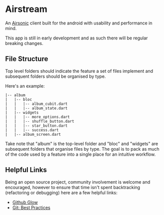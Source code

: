 # Airstream

An [Airsonic](https://github.com/airsonic/airsonic) client built for the android 
with usability and performance in mind.

This app is still in early development and as such there will be regular
breaking changes.

## File Structure

Top level folders should indicate the feature a set of files implement and
subsequent folders should be organised by type.

Here's an example:

```
|-- album
|   |-- bloc
|   |   |-- album_cubit.dart
|   |   |-- album_state.dart
|   |-- widgets
|   |   |-- more_options.dart
|   |   |-- shuffle_button.dart
|   |   |-- star_button.dart
|   |   |-- success.dart
|   |-- album_screen.dart
```

Take note that "album" is the top-level folder and "bloc" and "widgets" are
subsequent folders that organise files by type. The goal is to pack as much of
the code used by a feature into a single place for an intuitive workflow.

## Helpful Links

Being an open source project, community involvement is welcome and encouraged,
however to ensure that time isn't spent backtracking (refactoring or debugging)
here are a few helpful links:

- [Github Glow](https://guides.github.com/introduction/flow/)
- [Git: Best Practices](https://github.com/ck3g/git-best-practices)

